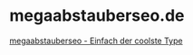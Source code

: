 megaabstauberseo.de
===================

<a href="http://www.megaabstauberseo.de">megaabstauberseo - Einfach der coolste Type</a>